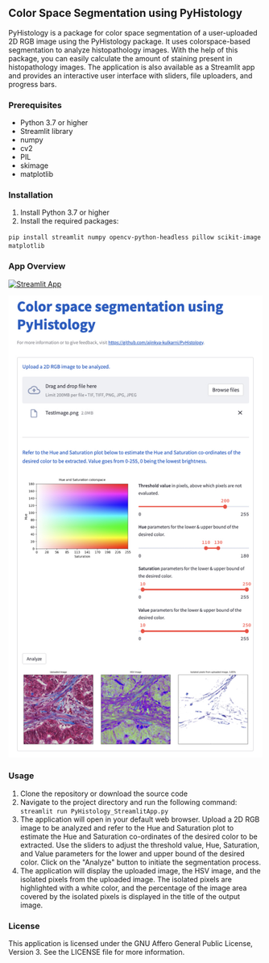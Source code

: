 ## Color Space Segmentation using PyHistology

PyHistology is a package for color space segmentation of a user-uploaded 2D RGB image using the PyHistology package. It uses colorspace-based segmentation to analyze histopathology images. With the help of this package, you can easily calculate the amount of staining present in histopathology images. The application is also available as a Streamlit app and provides an interactive user interface with sliders, file uploaders, and progress bars.

### Prerequisites

- Python 3.7 or higher
- Streamlit library
- numpy
- cv2
- PIL
- skimage
- matplotlib

### Installation

1. Install Python 3.7 or higher
2. Install the required packages:

`pip install streamlit numpy opencv-python-headless pillow scikit-image matplotlib`

### App Overview

[![Streamlit App](https://static.streamlit.io/badges/streamlit_badge_black_white.svg)](https://pyhistology.streamlit.app/)

![alt text](https://github.com/ajinkya-kulkarni/PyHistology/blob/main/StreamlitApp.jpg)

### Usage
1. Clone the repository or download the source code
2. Navigate to the project directory and run the following command:
`streamlit run PyHistology_StreamlitApp.py`
3. The application will open in your default web browser. Upload a 2D RGB image to be analyzed and refer to the Hue and Saturation plot to estimate the Hue and Saturation co-ordinates of the desired color to be extracted. Use the sliders to adjust the threshold value, Hue, Saturation, and Value parameters for the lower and upper bound of the desired color. Click on the "Analyze" button to initiate the segmentation process.
4. The application will display the uploaded image, the HSV image, and the isolated pixels from the uploaded image. The isolated pixels are highlighted with a white color, and the percentage of the image area covered by the isolated pixels is displayed in the title of the output image.

### License
This application is licensed under the GNU Affero General Public License, Version 3. See the LICENSE file for more information.
